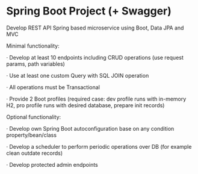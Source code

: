 # Spring Boot Project (+ Swagger)

Develop REST API Spring based microservice using Boot, Data JPA and MVC

Minimal functionality:

· Develop at least 10 endpoints including CRUD operations (use request params, path variables)

· Use at least one custom Query with SQL JOIN operation

· All operations must be Transactional

· Provide 2 Boot profiles (required case: dev profile runs with in-memory H2, pro profile runs with desired database, prepare init records)

Optional functionality:

· Develop own Spring Boot autoconfiguration base on any condition property/bean/class

· Develop a scheduler to perform periodic operations over DB (for example clean outdate records)

· Develop protected admin endpoints

